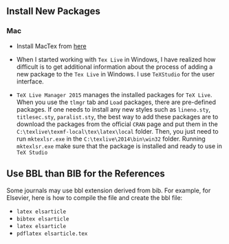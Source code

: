 ## Install New Packages
### Mac
* Install MacTex from [here](http://www.tug.org/mactex/mactex-download.html)


* When I started working with `Tex Live` in Windows, I have realized how difficult is to get additional information about the process of adding a new package to the `Tex Live` in Windows. I use `TeXStudio` for the user interface. 

* `TeX Live Manager 2015` manages the installed packages for `TeX Live`. When you use the `tlmgr` tab and `Load` packages, there are pre-defined packages. If one needs to install any new styles such as `lineno.sty`, `titlesec.sty`, `paralist.sty`, the best way to add these packages are to download the packages from the official `CRAN` page and put them in the `C:\texlive\texmf-local\tex\latex\local` folder. Then, you just need to run `mktexlsr.exe` in the `C:\texlive\2014\bin\win32` folder. Running `mktexlsr.exe` make sure that the package is installed and ready to use in `TeX Studio`

## Use BBL than BIB for the References
Some journals may use bbl extension derived from bib. For example, for Elsevier, here is how to compile the file and create the bbl file:
* `latex elsarticle`
* `bibtex elsarticle`
* `latex elsarticle`
* `pdflatex elsarticle.tex`
